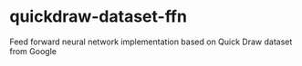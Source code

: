 # quickdraw-dataset-ffn
Feed forward neural network implementation based on Quick Draw dataset from Google 
